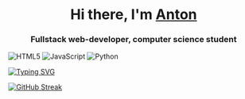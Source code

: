 <h1 align="center">Hi there, I'm <a href="https://vk.com/devilcontrol" target="_blank">Anton</a>
<h3 align="center">Fullstack web-developer, computer science student</h3>
  
![HTML5](https://img.shields.io/badge/html5-%23E34F26.svg?style=for-the-badge&logo=html5&logoColor=white)
![JavaScript](https://img.shields.io/badge/javascript-%23323330.svg?style=for-the-badge&logo=javascript&logoColor=%23F7DF1E)
![Python](https://img.shields.io/badge/python-3670A0?style=for-the-badge&logo=python&logoColor=ffdd54)

[![Typing SVG](https://readme-typing-svg.herokuapp.com?color=%2336BCF7&lines=Hello+Wooorld)](https://git.io/typing-svg)
  
<!-- [![trophy](https://github-profile-trophy.vercel.app/?username=YourStyle)](https://github.com/ryo-ma/github-profile-trophy) -->

[![GitHub Streak](https://github-readme-streak-stats.herokuapp.com/?user=YourStyle)](https://git.io/streak-stats)

